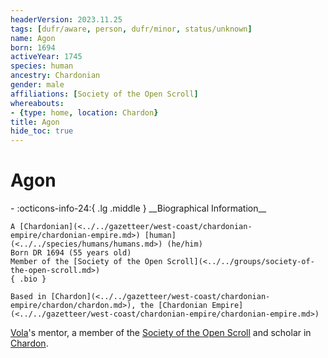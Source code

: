 ```yaml
---
headerVersion: 2023.11.25
tags: [dufr/aware, person, dufr/minor, status/unknown]
name: Agon
born: 1694
activeYear: 1745
species: human
ancestry: Chardonian
gender: male
affiliations: [Society of the Open Scroll]
whereabouts:
- {type: home, location: Chardon}
title: Agon
hide_toc: true
---
```

# Agon
<div class="grid cards ext-narrow-margin ext-one-column" markdown>
- :octicons-info-24:{ .lg .middle } __Biographical Information__

    A [Chardonian](<../../gazetteer/west-coast/chardonian-empire/chardonian-empire.md>) [human](<../../species/humans/humans.md>) (he/him)  
    Born DR 1694 (55 years old)  
    Member of the [Society of the Open Scroll](<../../groups/society-of-the-open-scroll.md>)  
    { .bio }

    Based in [Chardon](<../../gazetteer/west-coast/chardonian-empire/chardon/chardon.md>), the [Chardonian Empire](<../../gazetteer/west-coast/chardonian-empire/chardonian-empire.md>)
</div>


[Vola](<./vola.md>)'s mentor, a member of the [Society of the Open Scroll](<../../groups/society-of-the-open-scroll.md>) and scholar in [Chardon](<../../gazetteer/west-coast/chardonian-empire/chardon/chardon.md>). 


